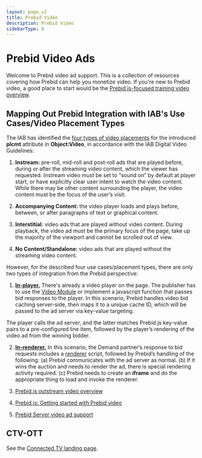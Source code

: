 ```yaml
---
layout: page_v2
title: Prebid Video
description: Prebid Video
sidebarType: 6
---
```


# Prebid Video Ads

Welcome to Prebid video ad support. This is a collection of resources covering
how Prebid can help you monetize video. If you're new to Prebid video, a
good place to start would be the [Prebid.js-focused training video overview](/prebid-video/video-overview-video.html).

## Mapping Out Prebid Integration with IAB's Use Cases/Video Placement Types

The IAB has identified the [four types of video placements](https://github.com/InteractiveAdvertisingBureau/AdCOM/blob/main/AdCOM%20v1.0%20FINAL.md#list_plcmtsubtypesvideo) for the introduced **plcmt** attribute in **Object:Video**, in accordance with the IAB Digital Video Guidelines: 

1. **Instream:** pre-roll, mid-roll and post-roll ads that are played before, during or after the streaming video content, which the viewer has requested. Instream video must be set to “sound on” by default at player start, or have explicitly clear user intent to watch the video content. While there may be other content surrounding the player, the video content must be the focus of the user’s visit.

2. **Accompanying Content:** the video player loads and plays before, between, or after paragraphs of text or graphical content.

3. **Interstitial:** video ads that are played without video content. During playback, the video ad must be the primary focus of the page, take up the majority of the viewport and cannot be scrolled out of view.

4. **No Content/Standalone:** video ads that are played without the streaming video content.

However, for the described four use cases/placement types, there are only two types of integration from the Prebid perspective:

1. [**In-player.**](https://docs.prebid.org/prebid-video/in-player-integration.html) There's already a video player on the page. The publisher has to use the [Video Module](https://docs.prebid.org/prebid-video/video-module.html) or implement a javascript function that passes bid responses to the player. In this scenario, Prebid handles video bid caching server-side, then maps it to a unique cache ID, which will be passed to the ad server via key-value targeting. 

The player calls the ad server, and the latter matches Prebid.js key-value pairs to a pre-configured line item, followed by the player’s rendering of the video ad from the winning bidder. 

 2. [**In-renderer.**](https://docs.prebid.org/prebid-video/in-renderer-integration.html) In this scenario, the Demand partner’s response to bid requests includes a [renderer](https://docs.prebid.org/overview/glossary.html#renderer) script, followed by Prebid’s handling of the following: 
(a) Prebid communicates with the ad server as normal. 
(b) If it wins the auction and needs to render the ad, there is special rendering activity required. 
(c) Prebid needs to create an **iframe** and do the appropriate thing to load and invoke the renderer.


1. [Prebid.js outstream video overview](/prebid-video/video-overview.html#outstream-video)
1. [Prebid.js: Getting started with Prebid video](/prebid-video/video-getting-started.html)
1. [Prebid Server video ad support](/prebid-server/use-cases/pbs-pbjs.html)

## CTV-OTT

See the [Connected TV landing page](/formats/ctv.html).
